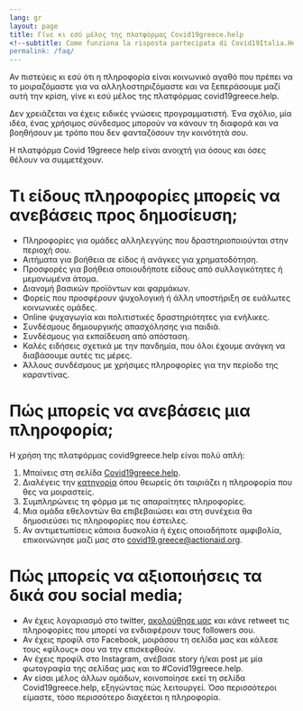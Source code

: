 ```yaml
---
lang: gr
layout: page
title: Γίνε κι εσύ μέλος της πλατφόρμας Covid19greece.help
<!--subtitle: Come funziona la risposta partecipata di Covid19Italia.Help all'emergenza coronavirus?-->
permalink: /faq/
---
```


Αν πιστεύεις κι εσύ ότι η πληροφορία είναι κοινωνικό αγαθό που πρέπει να το μοιραζόμαστε για να αλληλοστηριζόμαστε και να ξεπεράσουμε μαζί αυτή την κρίση, γίνε κι εσύ μέλος της πλατφόρμας covid19greece.help. 

Δεν χρειάζεται να έχεις ειδικές γνώσεις προγραμματιστή. Ένα σχόλιο, μία ιδέα, ένας χρήσιμος σύνδεσμος μπορούν να κάνουν τη διαφορά και να βοηθήσουν με τρόπο που δεν φανταζόσουν την κοινότητά σου.

Η πλατφόρμα Covid 19greece help είναι ανοιχτή για όσους και όσες θέλουν να συμμετέχουν.

# Tι είδους πληροφορίες μπορείς να ανεβάσεις προς δημοσίευση;

-	Πληροφορίες για ομάδες αλληλεγγύης που δραστηριοποιούνται στην περιοχή σου.
-	Αιτήματα για βοήθεια σε είδος ή ανάγκες για χρηματοδότηση.
-	Προσφορές για βοήθεια οποιουδήποτε είδους από συλλογικότητες ή μεμονωμένα άτομα.
-	Διανομή βασικών προϊόντων και φαρμάκων.
-	Φορείς που προσφέρουν ψυχολογική ή άλλη υποστήριξη σε ευάλωτες κοινωνικές ομάδες.
-	Online ψυχαγωγία και πολιτιστικές δραστηριότητες για ενήλικες.
-	Συνδέσμους δημιουργικής απασχόλησης για παιδιά.
-	Συνδέσμους για εκπαίδευση από απόσταση.
-	Καλές ειδήσεις σχετικά με την πανδημία, που όλοι έχουμε ανάγκη να διαβάσουμε αυτές τις μέρες.
-	Άλλους συνδέσμους με χρήσιμες πληροφορίες για την περίοδο της καραντίνας.

# Πώς μπορείς να ανεβάσεις μια πληροφορία;

Η χρήση της πλατφόρμας covid9greece.help είναι πολύ απλή:

1.	Μπαίνεις στη σελίδα [Covid19greece.help](https://gr.covid19people.help/). 
2.	Διαλέγεις την [κατηγορία](https://gr.covid19people.help/anebase-pliroforia/) όπου θεωρείς ότι ταιριάζει η πληροφορία που θες να μοιραστείς.
3.	Συμπληρώνεις τη φόρμα με τις απαραίτητες πληροφορίες.
4.	Μια ομάδα εθελοντών θα επιβεβαιώσει και στη συνέχεια θα δημοσιεύσει τις πληροφορίες που έστειλες.
5.	Αν αντιμετωπίσεις κάποια δυσκολία ή έχεις οποιαδήποτε αμφιβολία, επικοινώνησε μαζί μας στο [covid19.greece@actionaid.org](mailto:covid19.greece@actionaid.org).

# Πώς μπορείς να αξιοποιήσεις τα δικά σου social media;

-	Αν έχεις λογαριασμό στο twitter, [ακολούθησε μας](https://twitter.com/ActionAidHellas) και κάνε retweet τις πληροφορίες που μπορεί να ενδιαφέρουν τους followers σου.
-	Αν έχεις προφίλ στο Facebook, μοιράσου τη σελίδα μας και κάλεσε τους «φίλους» σου να την επισκεφθούν.
-	Αν έχεις προφίλ στο Instagram, ανέβασε story ή/και post με μία φωτογραφία της σελίδας μας και το #Covid19greece.help. 
-	Αν είσαι μέλος άλλων ομάδων, κοινοποίησε εκεί τη σελίδα Covid19greece.help, εξηγώντας πώς λειτουργεί. Όσο περισσότεροι είμαστε, τόσο περισσότερο διαχέεται η πληροφορία. 

